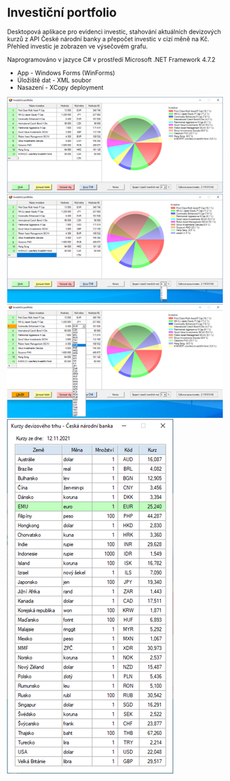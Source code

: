 # Investiční portfolio
Desktopová aplikace pro evidenci investic, stahování aktuálních devizových kurzů z API České národní banky a přepočet investic v cizí měně na Kč. Přehled investic je zobrazen ve výsečovém grafu.

Naprogramováno v jazyce C# v prostředí Microsoft .NET Framework 4.7.2

- App - Windows Forms (WinForms) 
- Úložiště dat - XML soubor
- Nasazení - XCopy deployment
  
![Screenshot](Portfolio_1.png)
![Screenshot](Portfolio_2.png)
![Screenshot](Portfolio_3.png)
![Screenshot](Portfolio_4.png)
